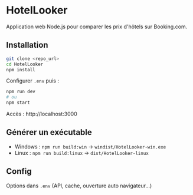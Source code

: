 # HotelLooker

Application web Node.js pour comparer les prix d'hôtels sur Booking.com.

## Installation
```bash
git clone <repo_url>
cd HotelLooker
npm install
```
Configurer `.env` puis :
```bash
npm run dev
# ou
npm start
```
Accès : http://localhost:3000

## Générer un exécutable
- Windows : `npm run build:win` → `windist/HotelLooker-win.exe`
- Linux : `npm run build:linux` → `dist/HotelLooker-linux`

## Config
Options dans `.env` (API, cache, ouverture auto navigateur...)